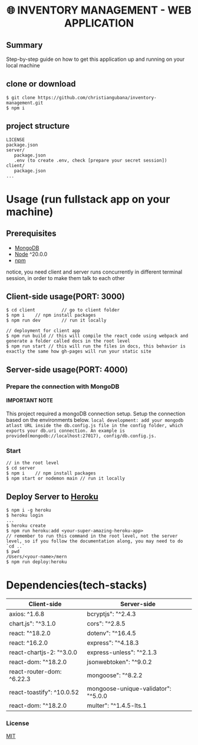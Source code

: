 <h1 align="center">
🌐 INVENTORY MANAGEMENT - WEB APPLICATION
</h1>

## Summary

<p>Step-by-step guide on how to get this application up and running on your local machine</p>

## clone or download
```terminal
$ git clone https://github.com/christiangubana/inventory-management.git
$ npm i
```

## project structure
```terminal
LICENSE
package.json
server/
   package.json
   .env (to create .env, check [prepare your secret session])
client/
   package.json
...
```

# Usage (run fullstack app on your machine)

## Prerequisites
- [MongoDB](https://gist.github.com/nrollr/9f523ae17ecdbb50311980503409aeb3)
- [Node](https://nodejs.org/en/download/) ^20.0.0
- [npm](https://nodejs.org/en/download/package-manager/)

notice, you need client and server runs concurrently in different terminal session, in order to make them talk to each other

## Client-side usage(PORT: 3000)
```terminal
$ cd client          // go to client folder
$ npm i    // npm install packages
$ npm run dev        // run it locally

// deployment for client app
$ npm run build // this will compile the react code using webpack and generate a folder called docs in the root level
$ npm run start // this will run the files in docs, this behavior is exactly the same how gh-pages will run your static site
```

## Server-side usage(PORT: 4000)

### Prepare the connection with MongoDB

#### IMPORTANT NOTE 
This project required a mongoDB connection setup. Setup the connection based on the environments below.
```local development: add your mongodb atlast URL inside the db.config.js file in the config folder, which exports your db.uri connection. An example is provided(mongodb://localhost:27017), config/db.config.js.```

### Start

```terminal
// in the root level
$ cd server
$ npm i    // npm install packages
$ npm start or nodemon main // run it locally
```


## Deploy Server to [Heroku](https://dashboard.heroku.com/)
```terminal
$ npm i -g heroku
$ heroku login
...
$ heroku create
$ npm run heroku:add <your-super-amazing-heroku-app>
// remember to run this command in the root level, not the server level, so if you follow the documentation along, you may need to do `cd ..`
$ pwd
/Users/<your-name>/mern
$ npm run deploy:heroku
```

# Dependencies(tech-stacks)
Client-side | Server-side
--- | ---
axios: ^1.6.8 | bcryptjs": "^2.4.3
chart.js": "^3.1.0 |cors": "^2.8.5
react: "^18.2.0 | dotenv": "^16.4.5
react: ^16.2.0 | express": "^4.18.3
react-chartjs-2: "^3.0.0 | express-unless": "^2.1.3
react-dom: "^18.2.0 | jsonwebtoken": "^9.0.2
react-router-dom: ^6.22.3 | mongoose": "^8.2.2
react-toastify": ^10.0.52 | mongoose-unique-validator": "^5.0.0
react-dom: "^18.2.0 | multer": "^1.4.5-lts.1


### License
[MIT](https://github.com/christiangubana/inventory-management/LICENSE)
